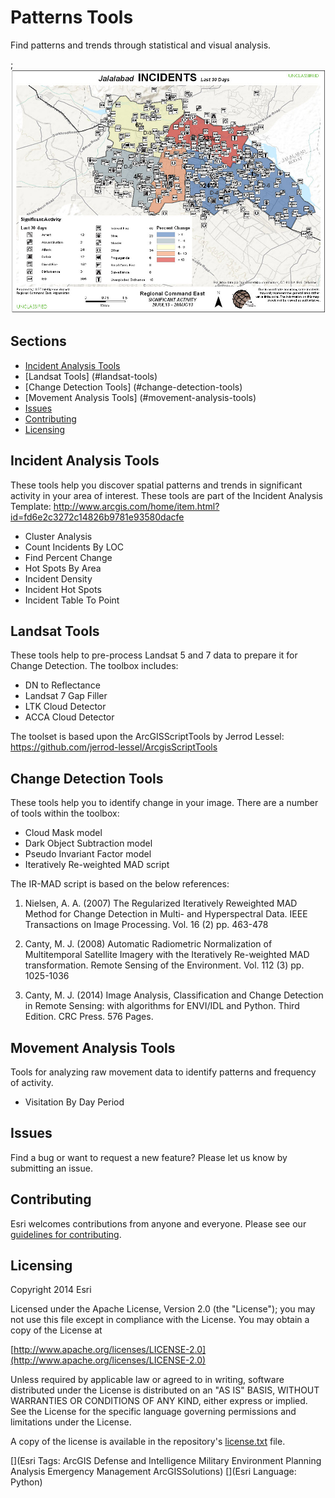 # Patterns Tools

Find patterns and trends through statistical and visual analysis.

;![Image of repository-template](patterns_screenshot.jpg)

## Sections

* [Incident Analysis Tools](#incident-analysis-tools)
* [Landsat Tools] (#landsat-tools)
* [Change Detection Tools] (#change-detection-tools)
* [Movement Analysis Tools] (#movement-analysis-tools)
* [Issues](#issues)
* [Contributing](#contributing)
* [Licensing](#licensing)

## Incident Analysis Tools

These tools help you discover spatial patterns and trends in significant activity in your area of interest.
These tools are part of the Incident Analysis Template: http://www.arcgis.com/home/item.html?id=fd6e2c3272c14826b9781e93580dacfe

* Cluster Analysis
* Count Incidents By LOC
* Find Percent Change
* Hot Spots By Area
* Incident Density
* Incident Hot Spots
* Incident Table To Point

## Landsat Tools
These tools help to pre-process Landsat 5 and 7 data to prepare it for Change Detection. The toolbox includes:

* DN to Reflectance
* Landsat 7 Gap Filler
* LTK Cloud Detector
* ACCA Cloud Detector 

The toolset is based upon the ArcGISScriptTools by Jerrod Lessel: https://github.com/jerrod-lessel/ArcgisScriptTools

## Change Detection Tools

These tools help you to identify change in your image. There are a number of tools within the toolbox:

* Cloud Mask model
* Dark Object Subtraction model
* Pseudo Invariant Factor model
* Iteratively Re-weighted MAD script 

The IR-MAD script is based on the below references: 

1. Nielsen, A. A. (2007) The Regularized Iteratively Reweighted MAD Method for Change Detection in Multi- and Hyperspectral Data. IEEE Transactions on Image Processing. Vol. 16 (2) pp. 463-478

2. Canty, M. J. (2008) Automatic Radiometric Normalization of Multitemporal Satellite Imagery with the Iteratively Re-weighted MAD transformation. Remote Sensing of the Environment. Vol. 112 (3) pp. 1025-1036

3.  Canty, M. J. (2014) Image Analysis, Classification and Change Detection in Remote Sensing: with algorithms for ENVI/IDL and Python. Third Edition. CRC Press. 576 Pages.

## Movement Analysis Tools

Tools for analyzing raw movement data to identify patterns and frequency of activity.

* Visitation By Day Period

## Issues

Find a bug or want to request a new feature?  Please let us know by submitting an issue.

## Contributing

Esri welcomes contributions from anyone and everyone. Please see our [guidelines for contributing](https://github.com/esri/contributing).

## Licensing

Copyright 2014 Esri

Licensed under the Apache License, Version 2.0 (the "License");
you may not use this file except in compliance with the License.
You may obtain a copy of the License at

   [http://www.apache.org/licenses/LICENSE-2.0](http://www.apache.org/licenses/LICENSE-2.0)

Unless required by applicable law or agreed to in writing, software
distributed under the License is distributed on an "AS IS" BASIS,
WITHOUT WARRANTIES OR CONDITIONS OF ANY KIND, either express or implied.
See the License for the specific language governing permissions and
limitations under the License.

A copy of the license is available in the repository's
[license.txt](license.txt) file.

[](Esri Tags: ArcGIS Defense and Intelligence Military Environment Planning Analysis Emergency Management ArcGISSolutions)
[](Esri Language: Python)
